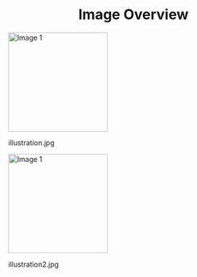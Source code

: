 <h1 style ="text-align: center;"> Image Overview </h1>
<div>
<div>
<img src="https://media.evkx.net/multimedia/technology/driverassistance/frontcrosstrafficassist/illustration_xst.jpg" alt="Image 1" style="width: 200px;">
<p>illustration.jpg</p>
</div>
<div>
<img src="https://media.evkx.net/multimedia/technology/driverassistance/frontcrosstrafficassist/illustration2_xst.jpg" alt="Image 1" style="width: 200px;">
<p>illustration2.jpg</p>
</div>
</div>
